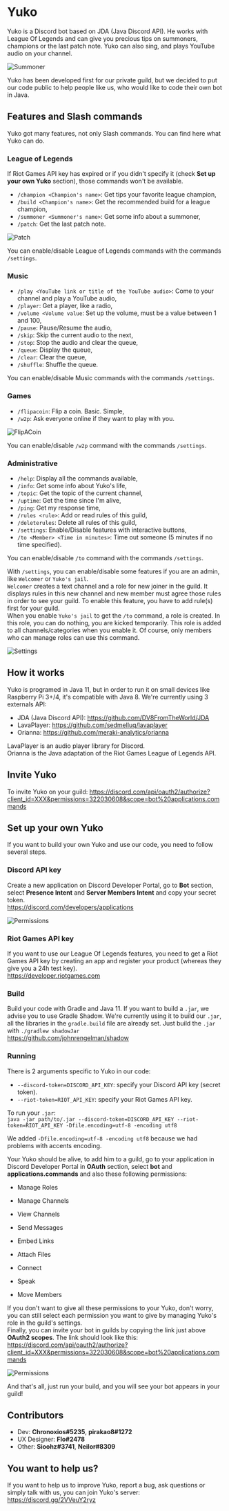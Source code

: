 # Yuko

Yuko is a Discord bot based on JDA (Java Discord API). He works with League Of Legends and can give you precious tips on summoners, champions or the last patch note. Yuko can also sing, and plays YouTube audio on your channel.

![Summoner](images/summoner.png)

Yuko has been developed first for our private guild, but we decided to put our code public to help people like us, who would like to code their own bot in Java.

## Features and Slash commands
Yuko got many features, not only Slash commands. You can find here what Yuko can do.

### League of Legends
If Riot Games API key has expired or if you didn't specify it (check **Set up your own Yuko** section), those commands won't be available.

* `/champion <Champion's name>`: Get tips your favorite league champion,
* `/build <Champion's name>`: Get the recommended build for a league champion,
* `/summoner <Summoner's name>`: Get some info about a summoner,
* `/patch`: Get the last patch note.

![Patch](images/patch.png)

You can enable/disable League of Legends commands with the commands `/settings`.

### Music
* `/play <YouTube link or title of the YouTube audio>`: Come to your channel and play a YouTube audio,
* `/player`: Get a player, like a radio,
* `/volume <Volume value`: Set up the volume, must be a value between 1 and 100,
* `/pause`: Pause/Resume the audio,
* `/skip`: Skip the current audio to the next,
* `/stop`: Stop the audio and clear the queue,
* `/queue`: Display the queue,
* `/clear`: Clear the queue,
* `/shuffle`: Shuffle the queue.

You can enable/disable Music commands with the commands `/settings`.

### Games
* `/flipacoin`: Flip a coin. Basic. Simple,
* `/w2p`: Ask everyone online if they want to play with you.

![FlipACoin](images/flipacoin.png)


You can enable/disable `/w2p` command with the commands `/settings`.

### Administrative
* `/help`: Display all the commands available,
* `/info`: Get some info about Yuko's life,
* `/topic`: Get the topic of the current channel,
* `/uptime`: Get the time since I'm alive,
* `/ping`: Get my response time,
* `/rules <rule>`: Add or read rules of this guild,
* `/deleterules`: Delete all rules of this guild,
* `/settings`: Enable/Disable features with interactive buttons,
* `/to <Member> <Time in minutes>`: Time out someone (5 minutes if no time specified).

You can enable/disable `/to` command with the commands `/settings`.

With `/settings`, you can enable/disable some features if you are an admin, like `Welcomer` or `Yuko's jail`.  
`Welcomer` creates a text channel and a role for new joiner in the guild. It displays rules in this new channel and new member must agree those rules in order to see your guild. To enable this feature, you have to add rule(s) first for your guild.  
When you enable `Yuko's jail` to get the `/to` command, a role is created. In this role, you can do nothing, you are kicked temporarily. This role is added to all channels/categories when you enable it. Of course, only members who can manage roles can use this command.

![Settings](images/settings.png)

## How it works
Yuko is programed in Java 11, but in order to run it on small devices like Raspberry Pi 3+/4, it's compatible with Java 8. We're currently using 3 externals API:
* JDA (Java Discord API): https://github.com/DV8FromTheWorld/JDA
* LavaPlayer: https://github.com/sedmelluq/lavaplayer
* Orianna: https://github.com/meraki-analytics/orianna

LavaPlayer is an audio player library for Discord.  
Orianna is the Java adaptation of the Riot Games League of Legends API.

## Invite Yuko
To invite Yuko on your guild: https://discord.com/api/oauth2/authorize?client_id=XXX&permissions=322030608&scope=bot%20applications.commands

## Set up your own Yuko
If you want to build your own Yuko and use our code, you need to follow several steps.

### Discord API key
Create a new application on Discord Developer Portal, go to **Bot** section, select **Presence Intent** and **Server Members Intent** and copy your secret token.  
https://discord.com/developers/applications

![Permissions](images/DiscordKey.png)

### Riot Games API key
If you want to use our League Of Legends features, you need to get a Riot Games API key by creating an app and register your product (whereas they give you a 24h test key).  
https://developer.riotgames.com

### Build
Build your code with Gradle and Java 11. If you want to build a `.jar`, we advise you to use Gradle Shadow. We're currently using it to build our `.jar`, all the libraries in the `gradle.build` file are already set. Just build the `.jar` with `./gradlew shadowJar`  
https://github.com/johnrengelman/shadow

### Running
There is 2 arguments specific to Yuko in our code:
* `--discord-token=DISCORD_API_KEY`: specify your Discord API key (secret token).
* `--riot-token=RIOT_API_KEY`: specify your Riot Games API key.

To run your `.jar`:  
`java -jar path/to/.jar --discord-token=DISCORD_API_KEY --riot-token=RIOT_API_KEY -Dfile.encoding=utf-8 -encoding utf8`  


We added `-Dfile.encoding=utf-8 -encoding utf8` because we had problems with accents encoding.  


Your Yuko should be alive, to add him to a guild, go to your application in Discord Developer Portal in **OAuth** section, select **bot** and **applications.commands** and also these following permissions:
* Manage Roles
* Manage Channels
* View Channels  


* Send Messages
* Embed Links
* Attach Files


* Connect
* Speak
* Move Members

If you don't want to give all these permissions to your Yuko, don't worry, you can still select each permission you want to give by managing Yuko's role in the guild's settings.  
Finally, you can invite your bot in guilds by copying the link just above **OAuth2 scopes**. The link should look like this:  
https://discord.com/api/oauth2/authorize?client_id=XXX&permissions=322030608&scope=bot%20applications.commands

![Permissions](images/)

And that's all, just run your build, and you will see your bot appears in your guild!

## Contributors
* Dev: **Chronoxios#5235**, **pirakao8#1272**
* UX Designer: **Flo#2478**
* Other: **Sioohz#3741**, **Neilor#8309**

## You want to help us?
If you want to help us to improve Yuko, report a bug, ask questions or simply talk with us, you can join Yuko's server: https://discord.gg/2VVeuY2ryz

